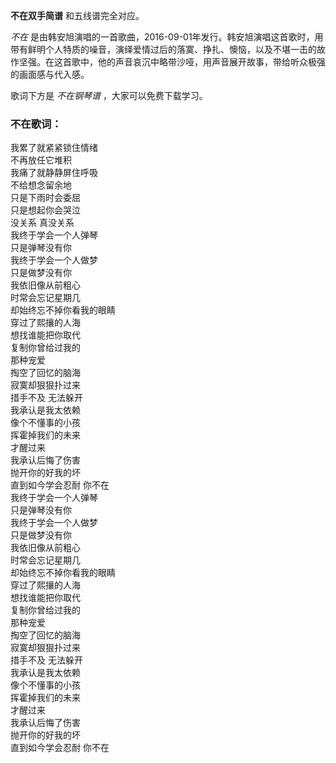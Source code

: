

**不在双手简谱** 和五线谱完全对应。

_不在_
是由韩安旭演唱的一首歌曲，2016-09-01年发行。韩安旭演唱这首歌时，用带有鲜明个人特质的噪音，演绎爱情过后的落寞、挣扎、懊恼，以及不堪一击的故作坚强。在这首歌中，他的声音哀沉中略带沙哑，用声音展开故事，带给听众极强的画面感与代入感。

歌词下方是 _不在钢琴谱_ ，大家可以免费下载学习。

### 不在歌词：

我累了就紧紧锁住情绪  
不再放任它堆积  
我痛了就静静屏住呼吸  
不给想念留余地  
只是下雨时会委屈  
只是想起你会哭泣  
没关系 真没关系  
我终于学会一个人弹琴  
只是弹琴没有你  
我终于学会一个人做梦  
只是做梦没有你  
我依旧像从前粗心  
时常会忘记星期几  
却始终忘不掉你看我的眼睛  
穿过了熙攘的人海  
想找谁能把你取代  
复制你曾给过我的  
那种宠爱  
掏空了回忆的脑海  
寂寞却狠狠扑过来  
措手不及 无法躲开  
我承认是我太依赖  
像个不懂事的小孩  
挥霍掉我们的未来  
才醒过来  
我承认后悔了伤害  
抛开你的好我的坏  
直到如今学会忍耐 你不在  
我终于学会一个人弹琴  
只是弹琴没有你  
我终于学会一个人做梦  
只是做梦没有你  
我依旧像从前粗心  
时常会忘记星期几  
却始终忘不掉你看我的眼睛  
穿过了熙攘的人海  
想找谁能把你取代  
复制你曾给过我的  
那种宠爱  
掏空了回忆的脑海  
寂寞却狠狠扑过来  
措手不及 无法躲开  
我承认是我太依赖  
像个不懂事的小孩  
挥霍掉我们的未来  
才醒过来  
我承认后悔了伤害  
抛开你的好我的坏  
直到如今学会忍耐 你不在

